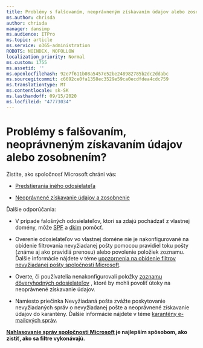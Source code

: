 ```yaml
---
title: Problémy s falšovaním, neoprávneným získavaním údajov alebo zosobnením?
ms.author: chrisda
author: chrisda
manager: dansimp
ms.audience: ITPro
ms.topic: article
ms.service: o365-administration
ROBOTS: NOINDEX, NOFOLLOW
localization_priority: Normal
ms.custom: 1755
ms.assetid: ''
ms.openlocfilehash: 92e7f611b08a5457e52be248982785b2dc2ddabc
ms.sourcegitcommit: c6692ce0fa1358ec3529e59ca0ecdfdea4cdc759
ms.translationtype: MT
ms.contentlocale: sk-SK
ms.lasthandoff: 09/15/2020
ms.locfileid: "47773034"
---
```

# <a name="issues-with-spoofing-phishing-or-impersonation"></a>Problémy s falšovaním, neoprávneným získavaním údajov alebo zosobnením?

Zistite, ako spoločnosť Microsoft chráni vás:

- [Predstierania iného odosielateľa](https://docs.microsoft.com/microsoft-365/security/office-365-security/anti-spoofing-protection)

- [Neoprávnené získavanie údajov a zosobnenie](https://docs.microsoft.com/microsoft-365/security/office-365-security/atp-anti-phishing)

Ďalšie odporúčania:

- V prípade falošných odosielateľov, ktorí sa zdajú pochádzať z vlastnej domény, môže [SPF](https://docs.microsoft.com/microsoft-365/security/office-365-security/set-up-spf-in-office-365-to-help-prevent-spoofing) a [dkim](https://docs.microsoft.com/microsoft-365/security/office-365-security/use-dkim-to-validate-outbound-email) pomôcť.

- Overenie odosielateľov vo vlastnej doméne nie je nakonfigurované na obídenie filtrovania nevyžiadanej pošty pomocou pravidiel toku pošty (známe aj ako pravidlá prenosu) alebo povolenie položiek zoznamu. Ďalšie informácie nájdete v téme [upozornenia na obídenie filtrov nevyžiadanej pošty spoločnosti Microsoft](https://docs.microsoft.com/exchange/troubleshoot/antispam/cautions-against-bypassing-spam-filters).

- Overte, či používatelia nenakonfigurovali položky [zoznamu dôveryhodných odosielateľov](https://support.office.com/article/BE1BAEA0-BEAB-4A30-B968-9004332336CE) , ktoré by mohli povoliť útoky na neoprávnené získavanie údajov.

- Namiesto priečinka Nevyžiadaná pošta zvážte poskytovanie nevyžiadaných správ o nevyžiadanej pošte a neoprávnené získavanie údajov do karantény. Ďalšie informácie nájdete v téme [karantény e-mailových správ](https://docs.microsoft.com/microsoft-365/security/office-365-security/quarantine-email-messages).

**[Nahlasovanie správ spoločnosti Microsoft](https://support.office.com/article/b5caa9f1-cdf3-4443-af8c-ff724ea719d2) je najlepším spôsobom, ako zistiť, ako sa filtre vykonávajú.**
